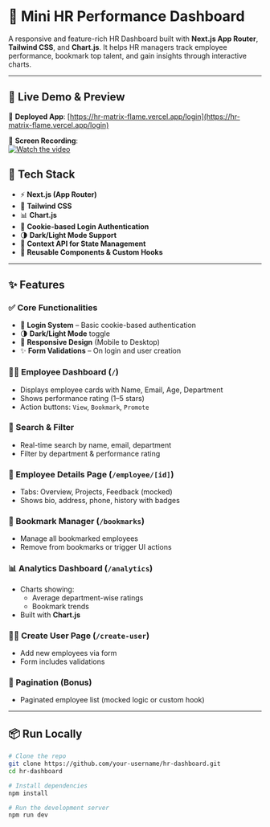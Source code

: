 # 💼 Mini HR Performance Dashboard

A responsive and feature-rich HR Dashboard built with **Next.js App Router**, **Tailwind CSS**, and **Chart.js**. It helps HR managers track employee performance, bookmark top talent, and gain insights through interactive charts.

---

## 🚀 Live Demo & Preview

🔗 **Deployed App**: [https://hr-matrix-flame.vercel.app/login](https://hr-matrix-flame.vercel.app/login)

🎥 **Screen Recording**:  
[![Watch the video](https://img.youtube.com/vi/YOUTUBE_VIDEO_ID/hqdefault.jpg)](https://www.youtube.com/watch?v=YOUTUBE_VIDEO_ID)


## 🧰 Tech Stack

- ⚡ **Next.js (App Router)**
- 🎨 **Tailwind CSS**
- 📊 **Chart.js**
- 🔐 **Cookie-based Login Authentication**
- 🌗 **Dark/Light Mode Support**
- 🧠 **Context API for State Management**
- 🧩 **Reusable Components & Custom Hooks**

---

## ✨ Features

### ✅ Core Functionalities

- 🔐 **Login System** – Basic cookie-based authentication
- 🌗 **Dark/Light Mode** toggle
- 📱 **Responsive Design** (Mobile to Desktop)
- ✨ **Form Validations** – On login and user creation

### 👩‍💼 Employee Dashboard (`/`)
- Displays employee cards with Name, Email, Age, Department
- Shows performance rating (1–5 stars)
- Action buttons: `View`, `Bookmark`, `Promote`

### 🔎 Search & Filter
- Real-time search by name, email, department
- Filter by department & performance rating

### 👤 Employee Details Page (`/employee/[id]`)
- Tabs: Overview, Projects, Feedback (mocked)
- Shows bio, address, phone, history with badges

### 📌 Bookmark Manager (`/bookmarks`)
- Manage all bookmarked employees
- Remove from bookmarks or trigger UI actions

### 📊 Analytics Dashboard (`/analytics`)
- Charts showing:
  - Average department-wise ratings
  - Bookmark trends
- Built with **Chart.js**

### 🧑‍💼 Create User Page (`/create-user`)
- Add new employees via form
- Form includes validations

### 🔁 Pagination (Bonus)
- Paginated employee list (mocked logic or custom hook)

---

## 📦 Run Locally

```bash
# Clone the repo
git clone https://github.com/your-username/hr-dashboard.git
cd hr-dashboard

# Install dependencies
npm install

# Run the development server
npm run dev
